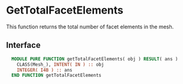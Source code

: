 # GetTotalFacetElements

This function returns the total number of facet elements in the mesh.

## Interface

```fortran
  MODULE PURE FUNCTION getTotalFacetElements( obj ) RESULT( ans )
    CLASS(Mesh_), INTENT( IN ) :: obj
    INTEGER( I4B ) :: ans
  END FUNCTION getTotalFacetElements
```

